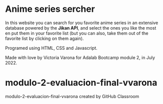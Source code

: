 # Anime series sercher
In this website you can search for you favorite anime series in an extensive database powered by the **Jikan API**, and select the ones you like the most en put them in your favorite list (but you can also, take them out of the favorite list by clicking on them again).

Programed using HTML, CSS and Javascript.

Made with love by Victoria Varona for Adalab Bootcamp module 2, in July 2022.

# modulo-2-evaluacion-final-vvarona
modulo-2-evaluacion-final-vvarona created by GitHub Classroom

